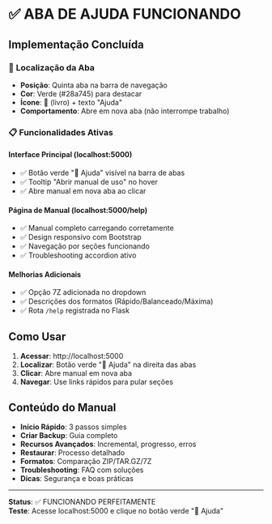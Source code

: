 # ✅ ABA DE AJUDA FUNCIONANDO

## Implementação Concluída

### 🎯 **Localização da Aba**
- **Posição**: Quinta aba na barra de navegação
- **Cor**: Verde (#28a745) para destacar
- **Ícone**: 📖 (livro) + texto "Ajuda"
- **Comportamento**: Abre em nova aba (não interrompe trabalho)

### 📋 **Funcionalidades Ativas**

#### **Interface Principal** (localhost:5000)
- ✅ Botão verde "📖 Ajuda" visível na barra de abas
- ✅ Tooltip "Abrir manual de uso" no hover
- ✅ Abre manual em nova aba ao clicar

#### **Página de Manual** (localhost:5000/help)
- ✅ Manual completo carregando corretamente
- ✅ Design responsivo com Bootstrap
- ✅ Navegação por seções funcionando
- ✅ Troubleshooting accordion ativo

#### **Melhorias Adicionais**
- ✅ Opção 7Z adicionada no dropdown
- ✅ Descrições dos formatos (Rápido/Balanceado/Máxima)
- ✅ Rota `/help` registrada no Flask

## Como Usar

1. **Acessar**: http://localhost:5000
2. **Localizar**: Botão verde "📖 Ajuda" na direita das abas
3. **Clicar**: Abre manual em nova aba
4. **Navegar**: Use links rápidos para pular seções

## Conteúdo do Manual

- **Início Rápido**: 3 passos simples
- **Criar Backup**: Guia completo
- **Recursos Avançados**: Incremental, progresso, erros
- **Restaurar**: Processo detalhado
- **Formatos**: Comparação ZIP/TAR.GZ/7Z
- **Troubleshooting**: FAQ com soluções
- **Dicas**: Segurança e boas práticas

---

**Status**: ✅ FUNCIONANDO PERFEITAMENTE  
**Teste**: Acesse localhost:5000 e clique no botão verde "📖 Ajuda"